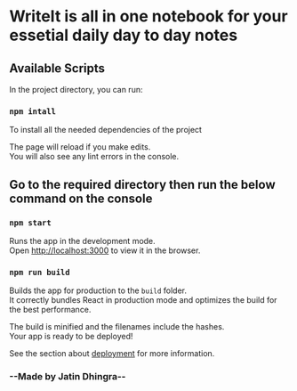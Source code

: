 # WriteIt is all in one notebook for your essetial daily day to day notes


## Available Scripts

In the project directory, you can run:

### `npm intall`

To install all the needed dependencies of the project


The page will reload if you make edits.\
You will also see any lint errors in the console.

## Go to the required directory then run the below command on the console

### `npm start`

Runs the app in the development mode.\
Open [http://localhost:3000](http://localhost:3000) to view it in the browser.


### `npm run build`

Builds the app for production to the `build` folder.\
It correctly bundles React in production mode and optimizes the build for the best performance.

The build is minified and the filenames include the hashes.\
Your app is ready to be deployed!

See the section about [deployment](https://facebook.github.io/create-react-app/docs/deployment) for more information.

### --Made by Jatin Dhingra--  
